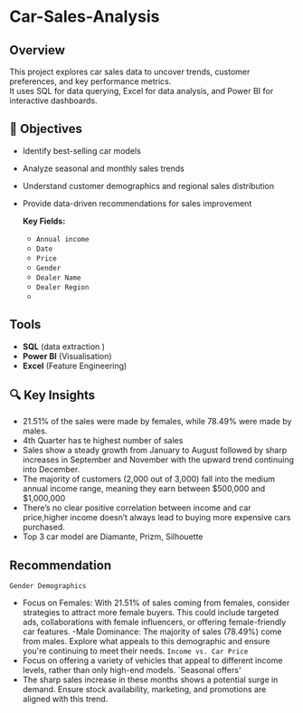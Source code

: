 # Car-Sales-Analysis

##  Overview  
This project explores car sales data to uncover trends, customer preferences, and key performance metrics.  
It uses SQL for data querying, Excel for data analysis, and Power BI for interactive dashboards.

## 🎯 Objectives  
- Identify best-selling car models   
- Analyze seasonal and monthly sales trends  
- Understand customer demographics and regional sales distribution  
- Provide data-driven recommendations for sales improvement
 
  **Key Fields:**  
  - `Annual income`  
  - `Date`  
  - `Price`  
  - `Gender`  
  - `Dealer Name`  
  - `Dealer Region`
  - 
## Tools  
- **SQL** (data extraction )   
- **Power BI** (Visualisation)  
- **Excel** (Feature Engineering)

## 🔍 Key Insights  
- 21.51% of the sales were made by females, while 78.49% were made by males.
- 4th Quarter has te highest number of sales
- Sales show a steady growth from January to August followed by sharp increases in September and November with the upward trend continuing into December.
- The majority of customers (2,000 out of 3,000) fall into the medium annual income range,
meaning they earn between $500,000 and $1,000,000
- There’s no clear positive correlation between income and car price,higher income doesn’t always lead to buying more expensive cars purchased.
- Top 3 car model are Diamante, Prizm, Silhouette
  
## Recommendation
`Gender Demographics`
- Focus on Females: With 21.51% of sales coming from females, consider strategies to attract more female buyers. This could include targeted ads, collaborations with female influencers, or offering female-friendly car features.
-Male Dominance: The majority of sales (78.49%) come from males. Explore what appeals to this demographic and ensure you're continuing to meet their needs.
`Income vs. Car Price`
-  Focus on offering a variety of vehicles that appeal to different income levels, rather than only high-end models.
`Seasonal offers'
- The sharp sales increase in these months shows a potential surge in demand. Ensure stock availability, marketing, and promotions are aligned with this trend.
